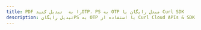 ---title: PDF را به  تبدیل کنیدOTP، PS به OTP مبدل رایگان یا Curl SDKdescription: تبدیل رایگانPS به OTP با استفاده از Curl Cloud APIs & SDK همچنین اسناد PDF را در Cloud ایجاد، ویرایش و رندر کنید.---